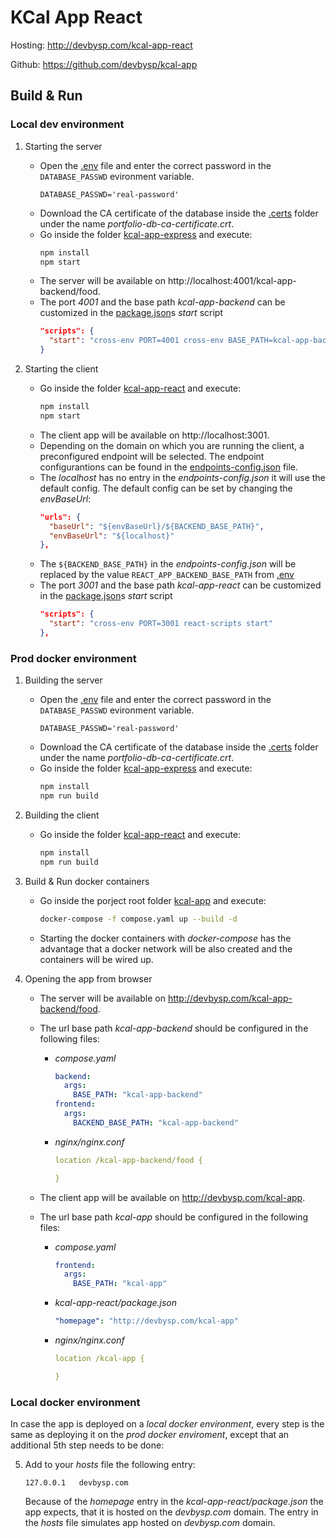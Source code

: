 # KCal App React

Hosting: http://devbysp.com/kcal-app-react

Github: https://github.com/devbysp/kcal-app

## Build & Run

### Local dev environment

1. Starting the server

   - Open the [.env](./kcal-app-express/.env) file and enter the correct password in the `DATABASE_PASSWD` evironment variable.
     ```env
     DATABASE_PASSWD='real-password'
     ```
   - Download the CA certificate of the database inside the [.certs](./kcal-app-express/src/database/.certs) folder under the name _portfolio-db-ca-certificate.crt_.
   - Go inside the folder [kcal-app-express](./kcal-app-express) and execute:
     ```bash
     npm install
     npm start
     ```
   - The server will be available on http://localhost:4001/kcal-app-backend/food.
   - The port _4001_ and the base path _kcal-app-backend_ can be customized in the [package.json](./kcal-app-express/package.json)s _start_ script
     ```json
     "scripts": {
       "start": "cross-env PORT=4001 cross-env BASE_PATH=kcal-app-backend node -r dotenv/config src/index.js"
     }
     ```

2. Starting the client
   - Go inside the folder [kcal-app-react](./kcal-app-react) and execute:
     ```bash
     npm install
     npm start
     ```
   - The client app will be available on http://localhost:3001.
   - Depending on the domain on which you are running the client, a preconfigured endpoint will be selected. The endpoint configurantions can be found in the [endpoints-config.json](./kcal-app-react/src/endpoints-config.json) file.
   - The _localhost_ has no entry in the _endpoints-config.json_ it will use the default config. The default config can be set by changing the _envBaseUrl_:
     ```json
     "urls": {
       "baseUrl": "${envBaseUrl}/${BACKEND_BASE_PATH}",
       "envBaseUrl": "${localhost}"
     },
     ```
   - The `${BACKEND_BASE_PATH}` in the _endpoints-config.json_ will be replaced by the value `REACT_APP_BACKEND_BASE_PATH` from [.env](./kcal-app-react/.env)
   - The port _3001_ and the base path _kcal-app-react_ can be customized in the [package.json](./kcal-app-react/package.json)s _start_ script
     ```json
     "scripts": {
       "start": "cross-env PORT=3001 react-scripts start"
     },
     ```

### Prod docker environment

1. Building the server

   - Open the [.env](./kcal-app-express/.env) file and enter the correct password in the `DATABASE_PASSWD` evironment variable.
     ```env
     DATABASE_PASSWD='real-password'
     ```
   - Download the CA certificate of the database inside the [.certs](./kcal-app-express/src/database/.certs) folder under the name _portfolio-db-ca-certificate.crt_.
   - Go inside the folder [kcal-app-express](./kcal-app-express) and execute:
     ```bash
     npm install
     npm run build
     ```

2. Building the client

   - Go inside the folder [kcal-app-react](./kcal-app-react) and execute:
     ```bash
     npm install
     npm run build
     ```

3. Build & Run docker containers

   - Go inside the porject root folder [kcal-app](./) and execute:
     ```bash
     docker-compose -f compose.yaml up --build -d
     ```
   - Starting the docker containers with _docker-compose_ has the advantage that a docker network will be also created and the containers will be wired up.

4. Opening the app from browser

   - The server will be available on http://devbysp.com/kcal-app-backend/food.
   - The url base path _kcal-app-backend_ should be configured in the following files:

     - _compose.yaml_
       ```yaml
       backend:
         args:
           BASE_PATH: "kcal-app-backend"
       frontend:
         args:
           BACKEND_BASE_PATH: "kcal-app-backend"
       ```
     - _nginx/nginx.conf_

       ```yaml
       location /kcal-app-backend/food {

       }
       ```

   - The client app will be available on http://devbysp.com/kcal-app.
   - The url base path _kcal-app_ should be configured in the following files:

     - _compose.yaml_
       ```yaml
       frontend:
         args:
           BASE_PATH: "kcal-app"
       ```
     - _kcal-app-react/package.json_
       ```yaml
       "homepage": "http://devbysp.com/kcal-app"
       ```
     - _nginx/nginx.conf_

       ```yaml
       location /kcal-app {

       }
       ```

### Local docker environment

In case the app is deployed on a _local docker environment_, every step is the same as deploying it on the _prod docker enviroment_, except that an additional 5th step needs to be done:

5. Add to your _hosts_ file the following entry:
   ```
   127.0.0.1   devbysp.com
   ```
   Because of the _homepage_ entry in the _kcal-app-react/package.json_ the app expects, that it is hosted on the _devbysp.com_ domain. The entry in the _hosts_ file simulates app hosted on _devbysp.com_ domain.
